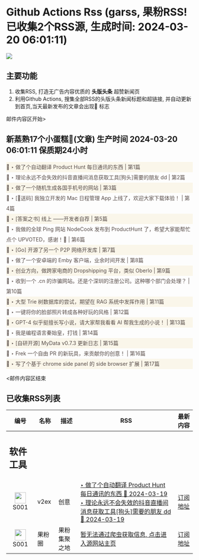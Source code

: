 # Github Actions Rss (garss, 果粉RSS! 已收集2个RSS源, 生成时间: 2024-03-20 06:01:11)

![](https://cdn.jsdelivr.net/gh/xinkeji/garss/_media/ga-rss.png)



## 主要功能
1. 收集RSS, 打造无广告内容优质的 **头版头条** 超赞新闻页
2. 利用Github Actions, 搜集全部RSS的头版头条新闻标题和超链接, 并自动更新到首页,当天最新发布的文章会出现🌈 标志

邮件内容区开始>
<h2>新蒸熟17个小蛋糕🍰(文章) 生产时间 2024-03-20 06:01:11 保质期24小时</h2>

<div style='line-height:3;background-color:#FAF6EA;' ><a href='https://www.v2ex.com/t/1025233#reply1' style="line-height:2;text-decoration:none;display:block;color:#584D49;">🌈 ‣ 做了个自动翻译 Product Hunt 每日通讯的东西 | 第1篇</a></div><div style='line-height:3;' ><a href='https://www.v2ex.com/t/1025111#reply9' style="line-height:2;text-decoration:none;display:block;color:#584D49;">🌈 ‣ 理论永远不会失效的抖音直播间消息获取工具[狗头]需要的朋友 dd | 第2篇</a></div><div style='line-height:3;background-color:#FAF6EA;' ><a href='https://www.v2ex.com/t/1025202#reply1' style="line-height:2;text-decoration:none;display:block;color:#584D49;">🌈 ‣ 做了一个随机生成各国手机号的网站 | 第3篇</a></div><div style='line-height:3;' ><a href='https://www.v2ex.com/t/1024956#reply109' style="line-height:2;text-decoration:none;display:block;color:#584D49;">🌈 ‣ [🎁送码] 我独立开发的 Mac 日程管理 App 上线了，欢迎大家下载体验！ | 第4篇</a></div><div style='line-height:3;background-color:#FAF6EA;' ><a href='https://www.v2ex.com/t/1025204#reply0' style="line-height:2;text-decoration:none;display:block;color:#584D49;">🌈 ‣ [答案之书] 线上 ——开发者自荐 | 第5篇</a></div><div style='line-height:3;' ><a href='https://www.v2ex.com/t/1025182#reply11' style="line-height:2;text-decoration:none;display:block;color:#584D49;">🌈 ‣ 我做的全球 Ping 网站 NodeCook 发布到 ProductHunt 了，希望大家能帮忙点个 UPVOTED，感谢！🙏 | 第6篇</a></div><div style='line-height:3;background-color:#FAF6EA;' ><a href='https://www.v2ex.com/t/1025195#reply3' style="line-height:2;text-decoration:none;display:block;color:#584D49;">🌈 ‣ [Go] 开源了另一个 P2P 网络开发库 | 第7篇</a></div><div style='line-height:3;' ><a href='https://www.v2ex.com/t/1025184#reply9' style="line-height:2;text-decoration:none;display:block;color:#584D49;">🌈 ‣ 做了一个安卓端的 Emby 客户端，业余时间开发 | 第8篇</a></div><div style='line-height:3;background-color:#FAF6EA;' ><a href='https://www.v2ex.com/t/1025191#reply0' style="line-height:2;text-decoration:none;display:block;color:#584D49;">🌈 ‣ 创业方向，做跨家电商的 Dropshipping 平台，类似 Oberlo | 第9篇</a></div><div style='line-height:3;' ><a href='https://www.v2ex.com/t/1025008#reply13' style="line-height:2;text-decoration:none;display:block;color:#584D49;">🌈 ‣ 收到一个 .cn 的诈骗网站。还是个深圳的注册公司。这种哪个部门会处理？ | 第10篇</a></div><div style='line-height:3;background-color:#FAF6EA;' ><a href='https://www.v2ex.com/t/1024910#reply25' style="line-height:2;text-decoration:none;display:block;color:#584D49;">🌈 ‣ 大型 Trie 树数据库的尝试，期望在 RAG 系统中发挥作用 | 第11篇</a></div><div style='line-height:3;' ><a href='https://www.v2ex.com/t/1025071#reply3' style="line-height:2;text-decoration:none;display:block;color:#584D49;">🌈 ‣ 一键将你的脸部照片转成各种好玩的风格 | 第12篇</a></div><div style='line-height:3;background-color:#FAF6EA;' ><a href='https://www.v2ex.com/t/1025003#reply6' style="line-height:2;text-decoration:none;display:block;color:#584D49;">🌈 ‣ GPT-4 似乎挺擅长写小说，请大家帮我看看 AI 帮我生成的小说！ | 第13篇</a></div><div style='line-height:3;' ><a href='https://www.v2ex.com/t/1025075#reply2' style="line-height:2;text-decoration:none;display:block;color:#584D49;">🌈 ‣ 我是编程语言秦始皇，打钱 | 第14篇</a></div><div style='line-height:3;background-color:#FAF6EA;' ><a href='https://www.v2ex.com/t/1024959#reply0' style="line-height:2;text-decoration:none;display:block;color:#584D49;">🌈 ‣ [自研开源] MyData v0.7.3 更新日志 | 第15篇</a></div><div style='line-height:3;' ><a href='https://www.v2ex.com/t/1024967#reply1' style="line-height:2;text-decoration:none;display:block;color:#584D49;">🌈 ‣ Frek 一个自由 PR 的新玩具，来贡献你的创意！ | 第16篇</a></div><div style='line-height:3;background-color:#FAF6EA;' ><a href='https://www.v2ex.com/t/1024920#reply0' style="line-height:2;text-decoration:none;display:block;color:#584D49;">🌈 ‣ 写了个基于 chrome side panel 的 side browser 扩展 | 第17篇</a></div>

<邮件内容区结束

## 已收集RSS列表

| 编号 | 名称 | 描述 | RSS | 最新内容 |
| --- | --- | --- | --- | --- |
| <h2 id="软件工具">软件工具</h2> |  |   |  |  |
| <div id="S001" style="text-align: center;"><img src="https://cdn.jsdelivr.net/gh/zhaoolee/garss/_media/favicon/S001.png" width="30px" style="width:30px;height: auto;"/><br><span>S001</span></div> | v2ex | 创意 | [‣ 做了个自动翻译 Product Hunt 每日通讯的东西 🌈 2024-03-19](https://www.v2ex.com/t/1025233#reply1)<br/>[‣ 理论永远不会失效的抖音直播间消息获取工具\[狗头\]需要的朋友 dd 🌈 2024-03-19](https://www.v2ex.com/t/1025111#reply9) | [订阅地址](https://www.v2ex.com/feed/tab/creative.xml) |
| <div id="S001" style="text-align: center;"><img src="https://cdn.jsdelivr.net/gh/zhaoolee/garss/_media/favicon/S001.png" width="30px" style="width:30px;height: auto;"/><br><span>S001</span></div> | 果粉圈 | 果粉集聚之地 | [暂无法通过爬虫获取信息, 点击进入源网站主页](https://g0f.cn) | [订阅地址](https://g0f.cn/rss.xml) |



